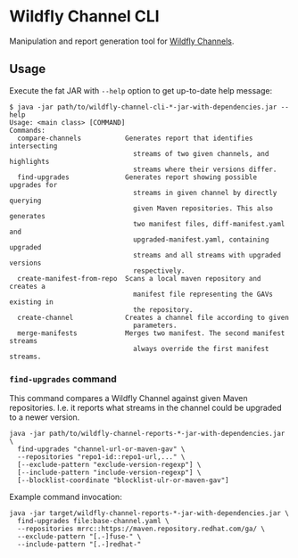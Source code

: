 # Wildfly Channel CLI

Manipulation and report generation tool for [Wildfly Channels](https://github.com/wildfly-extras/wildfly-channel).

## Usage

Execute the fat JAR with `--help` option to get up-to-date help message:

```text
$ java -jar path/to/wildfly-channel-cli-*-jar-with-dependencies.jar --help
Usage: <main class> [COMMAND]
Commands:
  compare-channels           Generates report that identifies intersecting
                               streams of two given channels, and highlights
                               streams where their versions differ.
  find-upgrades              Generates report showing possible upgrades for
                               streams in given channel by directly querying
                               given Maven repositories. This also generates
                               two manifest files, diff-manifest.yaml and
                               upgraded-manifest.yaml, containing upgraded
                               streams and all streams with upgraded versions
                               respectively.
  create-manifest-from-repo  Scans a local maven repository and creates a
                               manifest file representing the GAVs existing in
                               the repository.
  create-channel             Creates a channel file according to given
                               parameters.
  merge-manifests            Merges two manifest. The second manifest streams
                               always override the first manifest streams.

```

### `find-upgrades` command

This command compares a Wildfly Channel against given Maven repositories. I.e. it reports what streams in the channel 
could be upgraded to a newer version. 

```shell
java -jar path/to/wildfly-channel-reports-*-jar-with-dependencies.jar \
  find-upgrades "channel-url-or-maven-gav" \
  --repositories "repo1-id::repo1-url,..." \
  [--exclude-pattern "exclude-version-regexp"] \
  [--include-pattern "include-version-regexp"] \
  [--blocklist-coordinate "blocklist-ulr-or-maven-gav"]
```

Example command invocation:

```shell
java -jar target/wildfly-channel-reports-*-jar-with-dependencies.jar \
  find-upgrades file:base-channel.yaml \
  --repositories mrrc::https://maven.repository.redhat.com/ga/ \
  --exclude-pattern "[.-]fuse-" \
  --include-pattern "[.-]redhat-"
```